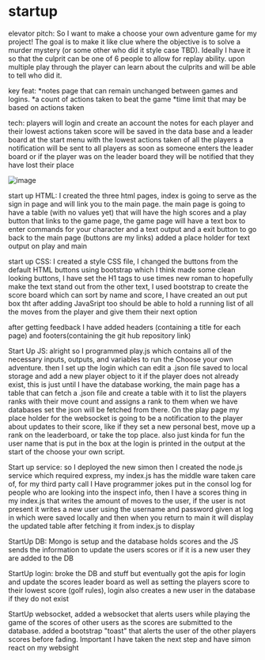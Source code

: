 # startup
elevator pitch:
So I want to make a choose your own adventure game for my project! The goal is to make it like clue where the objective is to solve a murder mystery (or some other who did it style case TBD). Ideally I have it so that the culprit can be one of 6 people to allow for replay ability. upon multiple play through the player can learn about the culprits and will be able to tell who did it.


key feat:
*notes page that can remain unchanged between games and logins.
*a count of actions taken to beat the game
*time limit that may be based on actions taken

tech: 
players will login and create an account 
the notes for each player and their lowest actions taken score will be saved in the data base 
and a leader board at the start menu with the lowest actions taken of all the players a notification will be sent to all players as soon as someone enters the leader board or if the player was on the leader board they will be notified that they have lost their place  

![image](https://github.com/pdporterman/startup/assets/144472299/75e72ba3-9ba2-4c05-878c-8aae4553a32b)


start up HTML: I created the three html pages, index is going to serve as the sign in page and will link you to the main page. the main page is going to have a table (with no values yet) that will have the high scores and a play button that links to the game page, the game page will have a text box to enter commands for your character and a text output and a exit button to go back to the main page (buttons are my links) added a place holder for text output on play and main

start up CSS: I created a style CSS file, I changed the buttons from the default HTML buttons using bootstrap which I think made some clean looking buttons, I have set the H1 tags to use times new roman to hopefully make the text stand out from the other text, I used bootstrap to create the score board which can sort by name and score, I have created an out put box tht after adding JavaSript too should be able to hold a running list of all the moves from the player and give them their next option 

after getting feedback I have added headers (containing a title for each page) and footers(containing the git hub repository link)

Start Up JS: alright so I programmed play.js which contains all of the necessary inputs, outputs, and variables to run the Choose your own adventure. then I set up the login which can edit a .json file saved to local storage and add a new player object to it if the player does not already exist, this is just until I have the database working, the main page has a table that can fetch a .json file and create a table with it to list the players ranks with their move count and assigns a rank to them when we have databases set the json will be fetched from there. On the play page my place holder for the websocket is going to be a notification to the player about updates to their score, like if they set a new personal best, move up a rank on the leaderboard, or take the top place. also just kinda for fun the user name that is put in the box at the login is printed in the output at the start of the choose your own script.

Start up service: so I deployed the new simon then I created the node.js service which required express, my index.js has the middle ware taken care of, for my third party call I Have programmer jokes put in the consol log for people who are looking into the inspect info, then I have a scores thing in my index.js that writes the amount of moves to the user, if the user is not present it writes a new user using the username and password given at log in which were saved locally and then when you return to main it will display the updated table after fetching it from index.js to display 

StartUp DB: Mongo is setup and the database holds scores and the JS sends the information to update the users scores or if it is a new user they are added to the DB 

StartUp login: broke the DB and stuff but eventually got the apis for login and update the scores leader board  as well as setting the players score to their lowest score (golf rules), login also creates a new user in the database if they do not exist  

StartUp websocket, added a websocket that alerts users while playing the game of the scores of other users as the scores are submitted to the database. added a bootstrap "toast" that alerts the user of the other players scores before fading.
Important I have taken the next step and have simon react on my websight   